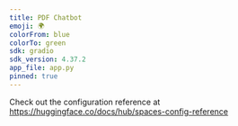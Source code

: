 ```yaml
---
title: PDF Chatbot
emoji: 🌍
colorFrom: blue
colorTo: green
sdk: gradio
sdk_version: 4.37.2
app_file: app.py
pinned: true
---
```


Check out the configuration reference at https://huggingface.co/docs/hub/spaces-config-reference
